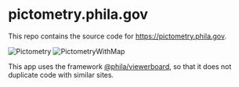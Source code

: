 # pictometry.phila.gov

This repo contains the source code for https://pictometry.phila.gov.

![Pictometry](https://mapboard-images.s3.amazonaws.com/viewerboard/pictometry.JPG)
![PictometryWithMap](https://mapboard-images.s3.amazonaws.com/viewerboard/pictometry2.JPG)

This app uses the framework [@phila/viewerboard](https://www.npmjs.com/package/@phila/viewerboard), so that it does not duplicate code with similar sites.

